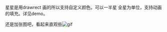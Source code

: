 星星是用drawrect 画的所以支持自定义颜色。可以一半星 全星为单位，支持动画的填充。详见demo。

还是加张图吧，看起来直观些![gif](https://raw.githubusercontent.com/zhnnnnn/ZHNstratView/master/showgif.gif)
